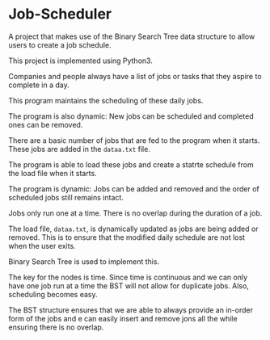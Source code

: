 # Job-Scheduler
A project that makes use of the Binary Search Tree data structure to allow users to create a job schedule.

This project is implemented using Python3.

Companies and people always have a list of jobs or tasks that they aspire to complete in a day.

This program maintains the scheduling of these daily jobs. 

The program is also dynamic: New jobs can be scheduled and completed ones can be removed.

There are a basic number of jobs that are fed to the program when it starts. These jobs are added in the `dataa.txt` file.

The program is able to load these jobs and create a statrte schedule from the load file when it starts.

The program is dynamic: Jobs can be added and removed and the order of scheduled jobs still remains intact.

Jobs only run one at a time. There is no overlap during the duration of a job.

The load file, `dataa.txt`, is dynamically updated as jobs are being added or removed. This is to ensure that the modified daily schedule are not lost when the user exits.

Binary Search Tree is used to implement this.

The key for the nodes is time. Since time is continuous and we can only have one job run at a time the BST will not allow for duplicate jobs. Also, scheduling becomes easy.

The BST structure ensures that we are able to always provide an in-order form of the jobs and e can easily insert and remove jons all the while ensuring there is no overlap.

